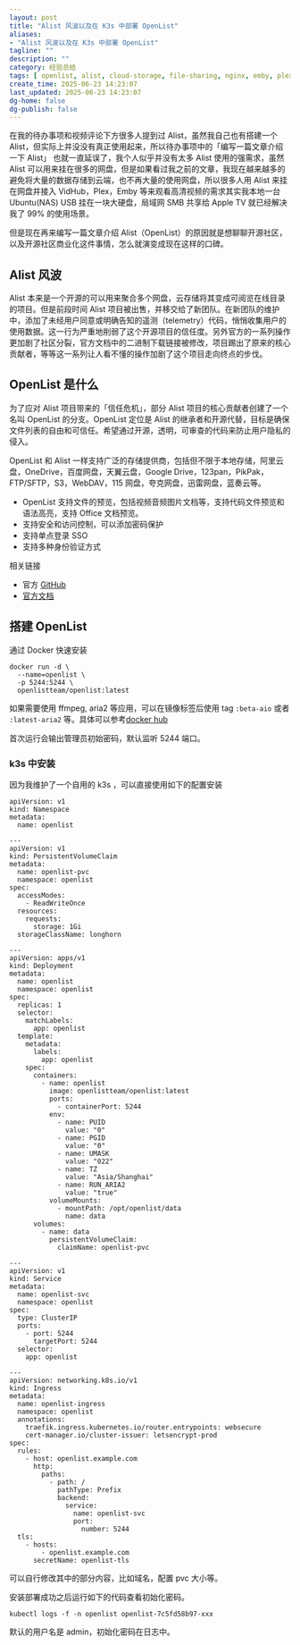 ```yaml
---
layout: post
title: "Alist 风波以及在 K3s 中部署 OpenList"
aliases:
- "Alist 风波以及在 K3s 中部署 OpenList"
tagline: ""
description: ""
category: 经验总结
tags: [ openlist, alist, cloud-storage, file-sharing, nginx, emby, plex, vidhub, ]
create_time: 2025-06-23 14:23:07
last_updated: 2025-06-23 14:23:07
dg-home: false
dg-publish: false
---
```


在我的待办事项和视频评论下方很多人提到过 Alist，虽然我自己也有搭建一个 Alist，但实际上并没没有真正使用起来，所以待办事项中的「编写一篇文章介绍一下 Alist」 也就一直延误了，我个人似乎并没有太多 Alist 使用的强需求，虽然 Alist 可以用来挂在很多的网盘，但是如果看过我之前的文章，我现在越来越多的避免将大量的数据存储到云端，也不再大量的使用网盘，所以很多人用 Alist 来挂在网盘并接入 VidHub，Plex，Emby 等来观看高清视频的需求其实我本地一台 Ubuntu(NAS) USB 挂在一块大硬盘，局域网 SMB 共享给 Apple TV 就已经解决我了 99% 的使用场景。

但是现在再来编写一篇文章介绍 Alist（OpenList）的原因就是想聊聊开源社区，以及开源社区商业化这件事情，怎么就演变成现在这样的口碑。

## Alist 风波

Alist 本来是一个开源的可以用来聚合多个网盘，云存储将其变成可阅览在线目录的项目。但是前段时间 Alist 项目被出售，并移交给了新团队。在新团队的维护中，添加了未经用户同意或明确告知的遥测（telemetry）代码，悄悄收集用户的使用数据。这一行为严重地削弱了这个开源项目的信任度。另外官方的一系列操作更加剧了社区分裂，官方文档中的二进制下载链接被修改，项目踢出了原来的核心贡献者，等等这一系列让人看不懂的操作加剧了这个项目走向终点的步伐。

## OpenList 是什么

为了应对 Alist 项目带来的「信任危机」，部分 Alist 项目的核心贡献者创建了一个名叫 OpenList 的分支。OpenList 定位是 Alist 的继承者和开源代替，目标是确保文件列表的自由和可信任。希望通过开源，透明，可审查的代码来防止用户隐私的侵入。

OpenList 和 Alist 一样支持广泛的存储提供商，包括但不限于本地存储，阿里云盘，OneDrive，百度网盘，天翼云盘，Google Drive，123pan，PikPak，FTP/SFTP，S3，WebDAV，115 网盘，夸克网盘，迅雷网盘，蓝奏云等。

- OpenList 支持文件的预览，包括视频音频图片文档等，支持代码文件预览和语法高亮，支持 Office 文档预览。
- 支持安全和访问控制，可以添加密码保护
- 支持单点登录 SSO
- 支持多种身份验证方式

相关链接

- 官方 [GitHub](https://github.com/OpenListTeam/OpenList)
- [官方文档](https://openlist.team/)

## 搭建 OpenList

通过 Docker 快速安装

```
docker run -d \
  --name=openlist \
  -p 5244:5244 \
  openlistteam/openlist:latest
```

如果需要使用 ffmpeg, aria2 等应用，可以在镜像标签后使用 tag `:beta-aio` 或者 `:latest-aria2` 等。具体可以参考[docker hub](https://hub.docker.com/r/openlistteam/openlist/tags)

首次运行会输出管理员初始密码，默认监听 5244 端口。

### k3s 中安装
因为我维护了一个自用的 k3s ，可以直接使用如下的配置安装

```
apiVersion: v1
kind: Namespace
metadata:
  name: openlist

---
apiVersion: v1
kind: PersistentVolumeClaim
metadata:
  name: openlist-pvc
  namespace: openlist
spec:
  accessModes:
    - ReadWriteOnce
  resources:
    requests:
      storage: 1Gi
  storageClassName: longhorn

---
apiVersion: apps/v1
kind: Deployment
metadata:
  name: openlist
  namespace: openlist
spec:
  replicas: 1
  selector:
    matchLabels:
      app: openlist
  template:
    metadata:
      labels:
        app: openlist
    spec:
      containers:
        - name: openlist
          image: openlistteam/openlist:latest
          ports:
            - containerPort: 5244
          env:
            - name: PUID
              value: "0"
            - name: PGID
              value: "0"
            - name: UMASK
              value: "022"
            - name: TZ
              value: "Asia/Shanghai"
            - name: RUN_ARIA2
              value: "true"
          volumeMounts:
            - mountPath: /opt/openlist/data
              name: data
      volumes:
        - name: data
          persistentVolumeClaim:
            claimName: openlist-pvc

---
apiVersion: v1
kind: Service
metadata:
  name: openlist-svc
  namespace: openlist
spec:
  type: ClusterIP
  ports:
    - port: 5244
      targetPort: 5244
  selector:
    app: openlist

---
apiVersion: networking.k8s.io/v1
kind: Ingress
metadata:
  name: openlist-ingress
  namespace: openlist
  annotations:
    traefik.ingress.kubernetes.io/router.entrypoints: websecure
    cert-manager.io/cluster-issuer: letsencrypt-prod
spec:
  rules:
    - host: openlist.example.com
      http:
        paths:
          - path: /
            pathType: Prefix
            backend:
              service:
                name: openlist-svc
                port:
                  number: 5244
  tls:
    - hosts:
        - openlist.example.com
      secretName: openlist-tls
```

可以自行修改其中的部分内容，比如域名，配置 pvc 大小等。

安装部署成功之后运行如下的代码查看初始化密码。

```
kubectl logs -f -n openlist openlist-7c5fd58b97-xxx
```

默认的用户名是 admin，初始化密码在日志中。
